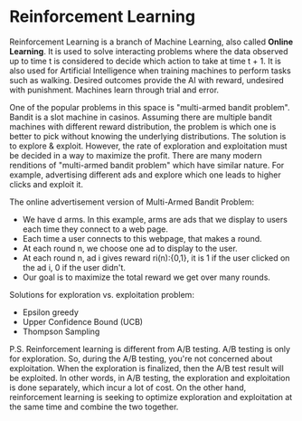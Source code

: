 # Reinforcement Learning


Reinforcement Learning is a branch of Machine Learning, also called **Online Learning**. It is used to solve interacting problems where the data observed up to time t is considered to decide which action to take at time t + 1. It is also used for Artificial Intelligence when training machines to perform tasks such as walking. Desired outcomes provide the AI with reward, undesired with punishment. Machines learn through trial and error.

One of the popular problems in this space is "multi-armed bandit problem". Bandit is a slot machine in casinos. Assuming there are multiple bandit machines with different reward distribution, the problem is which one is better to pick without knowing the underlying distributions. The solution is to explore & exploit. However, the rate of exploration and exploitation must be decided in a way to maximize the profit. There are many modern renditions of "multi-armed bandit problem" which have similar nature. For example, advertising different ads and explore which one leads to higher clicks and exploit it. 

The online advertisement version of Multi-Armed Bandit Problem:
  * We have d arms. In this example, arms are ads that we display to users each time they connect to a web page.
  * Each time a user connects to this webpage, that makes a round.
  * At each round n, we choose one ad to display to the user.
  * At each round n, ad i gives reward ri(n):{0,1}, it is 1 if the user clicked on the ad i, 0 if the user didn't.
  * Our goal is to maximize the total reward we get over many rounds.

Solutions for exploration vs. exploitation problem:
  * Epsilon greedy
  * Upper Confidence Bound (UCB)
  * Thompson Sampling 




P.S. Reinforcement learning is different from A/B testing. A/B testing is only for exploration. So, during the A/B testing, you're not concerned about exploitation. When the exploration is finalized, then the A/B test result will be exploited. In other words, in A/B testing, the exploration and exploitation is done separately, which incur a lot of cost. On the other hand, reinforcement learning is seeking to optimize exploration and exploitation at the same time and combine the two together. 
